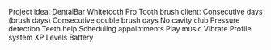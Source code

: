 Project idea: DentalBar Whitetooth Pro
Tooth brush client:
Consecutive days (brush days)
Consecutive double brush days
No cavity club
Pressure detection
Teeth help
Scheduling appointments
Play music
Vibrate
Profile system
XP 
Levels
Battery
